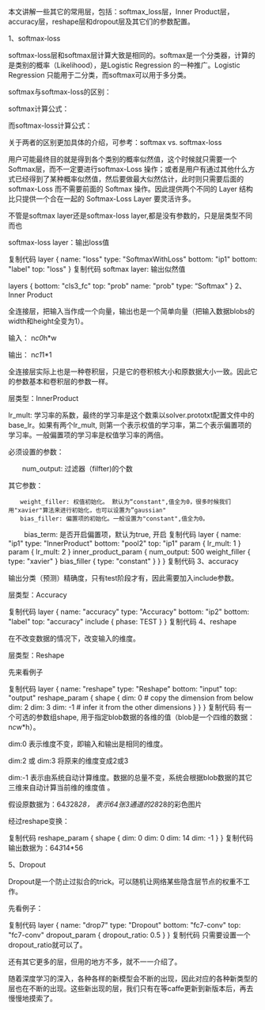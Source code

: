 本文讲解一些其它的常用层，包括：softmax_loss层，Inner Product层，accuracy层，reshape层和dropout层及其它们的参数配置。

1、softmax-loss

softmax-loss层和softmax层计算大致是相同的。softmax是一个分类器，计算的是类别的概率（Likelihood），是Logistic Regression 的一种推广。Logistic Regression 只能用于二分类，而softmax可以用于多分类。

softmax与softmax-loss的区别：

softmax计算公式：



而softmax-loss计算公式：



关于两者的区别更加具体的介绍，可参考：softmax vs. softmax-loss

用户可能最终目的就是得到各个类别的概率似然值，这个时候就只需要一个 Softmax层，而不一定要进行softmax-Loss 操作；或者是用户有通过其他什么方式已经得到了某种概率似然值，然后要做最大似然估计，此时则只需要后面的 softmax-Loss 而不需要前面的 Softmax 操作。因此提供两个不同的 Layer 结构比只提供一个合在一起的 Softmax-Loss Layer 要灵活许多。

不管是softmax layer还是softmax-loss layer,都是没有参数的，只是层类型不同而也

softmax-loss layer：输出loss值

复制代码
layer {
  name: "loss"
  type: "SoftmaxWithLoss"
  bottom: "ip1"
  bottom: "label"
  top: "loss"
}
复制代码
softmax layer: 输出似然值

layers {
  bottom: "cls3_fc"
  top: "prob"
  name: "prob"
  type: “Softmax"
}
2、Inner Product

全连接层，把输入当作成一个向量，输出也是一个简单向量（把输入数据blobs的width和height全变为1）。

输入： n*c0*h*w

输出： n*c1*1*1

全连接层实际上也是一种卷积层，只是它的卷积核大小和原数据大小一致。因此它的参数基本和卷积层的参数一样。

层类型：InnerProduct

lr_mult: 学习率的系数，最终的学习率是这个数乘以solver.prototxt配置文件中的base_lr。如果有两个lr_mult, 则第一个表示权值的学习率，第二个表示偏置项的学习率。一般偏置项的学习率是权值学习率的两倍。

必须设置的参数：

  　　num_output: 过滤器（filfter)的个数

其它参数：

    　　weight_filler: 权值初始化。 默认为“constant",值全为0，很多时候我们用"xavier"算法来进行初始化，也可以设置为”gaussian"
    　　bias_filler: 偏置项的初始化。一般设置为"constant",值全为0。
   　　 bias_term: 是否开启偏置项，默认为true, 开启
复制代码
layer {
  name: "ip1"
  type: "InnerProduct"
  bottom: "pool2"
  top: "ip1"
  param {
    lr_mult: 1
  }
  param {
    lr_mult: 2
  }
  inner_product_param {
    num_output: 500
    weight_filler {
      type: "xavier"
    }
    bias_filler {
      type: "constant"
    }
  }
}
复制代码
3、accuracy

输出分类（预测）精确度，只有test阶段才有，因此需要加入include参数。

层类型：Accuracy

复制代码
layer {
  name: "accuracy"
  type: "Accuracy"
  bottom: "ip2"
  bottom: "label"
  top: "accuracy"
  include {
    phase: TEST
  }
}
复制代码
4、reshape

在不改变数据的情况下，改变输入的维度。

层类型：Reshape

先来看例子

复制代码
 layer {
    name: "reshape"
    type: "Reshape"
    bottom: "input"
    top: "output"
    reshape_param {
      shape {
        dim: 0  # copy the dimension from below
        dim: 2
        dim: 3
        dim: -1 # infer it from the other dimensions
      }
    }
  }
复制代码
有一个可选的参数组shape, 用于指定blob数据的各维的值（blob是一个四维的数据：n*c*w*h）。

dim:0  表示维度不变，即输入和输出是相同的维度。

dim:2 或 dim:3 将原来的维度变成2或3

dim:-1 表示由系统自动计算维度。数据的总量不变，系统会根据blob数据的其它三维来自动计算当前维的维度值 。

假设原数据为：64*3*28*28， 表示64张3通道的28*28的彩色图片

经过reshape变换：

复制代码
   reshape_param {
      shape {
        dim: 0 
        dim: 0
        dim: 14
        dim: -1 
      }
    }
复制代码
输出数据为：64*3*14*56

5、Dropout

Dropout是一个防止过拟合的trick。可以随机让网络某些隐含层节点的权重不工作。

先看例子：

复制代码
layer {
  name: "drop7"
  type: "Dropout"
  bottom: "fc7-conv"
  top: "fc7-conv"
  dropout_param {
    dropout_ratio: 0.5
  }
}
复制代码
只需要设置一个dropout_ratio就可以了。

还有其它更多的层，但用的地方不多，就不一一介绍了。

随着深度学习的深入，各种各样的新模型会不断的出现，因此对应的各种新类型的层也在不断的出现。这些新出现的层，我们只有在等caffe更新到新版本后，再去慢慢地摸索了。

 